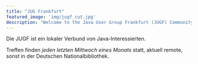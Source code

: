 ```yaml
---
title: "JUG Frankfurt"
featured_image: 'img/jugf_cut.jpg'
description: "Welcome to the Java User Group Frankfurt (JUGF) Community Site"
---
```

Die JUGF ist ein lokaler Verbund von Java-Interessierten.

Treffen finden _jeden letzten Mittwoch eines Monats_ statt, aktuell remote, sonst in der Deutschen Nationalbibliothek.
